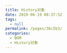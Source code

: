 ```yaml
---
title: History对象
date: 2020-06-19 08:37:52
tags: 
  - null
permalink: /pages/36c5b3/
categories: 
  - BOM
  - History对象
---
```

